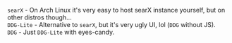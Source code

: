 `searX` - On Arch Linux it's very easy to host searX instance yourself, but on other distros though...\
`DDG-Lite` - Alternative to `searX`, but it's very ugly UI, lol (`DDG` without JS).\
`DDG` - Just `DDG-Lite` with eyes-candy.
